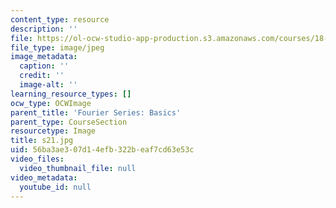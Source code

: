 ```yaml
---
content_type: resource
description: ''
file: https://ol-ocw-studio-app-production.s3.amazonaws.com/courses/18-03sc-differential-equations-fall-2011/56ba3ae307d14efb322beaf7cd63e53c_s21.jpg
file_type: image/jpeg
image_metadata:
  caption: ''
  credit: ''
  image-alt: ''
learning_resource_types: []
ocw_type: OCWImage
parent_title: 'Fourier Series: Basics'
parent_type: CourseSection
resourcetype: Image
title: s21.jpg
uid: 56ba3ae3-07d1-4efb-322b-eaf7cd63e53c
video_files:
  video_thumbnail_file: null
video_metadata:
  youtube_id: null
---
```

